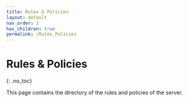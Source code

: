 ```yaml
---
title: Rules & Policies
layout: default
nav_order: 1
has_children: true
permalink: /Rules_Policies
---
```

# Rules & Policies
{: .no_toc}

This page contains the directory of the rules and policies of the server.
